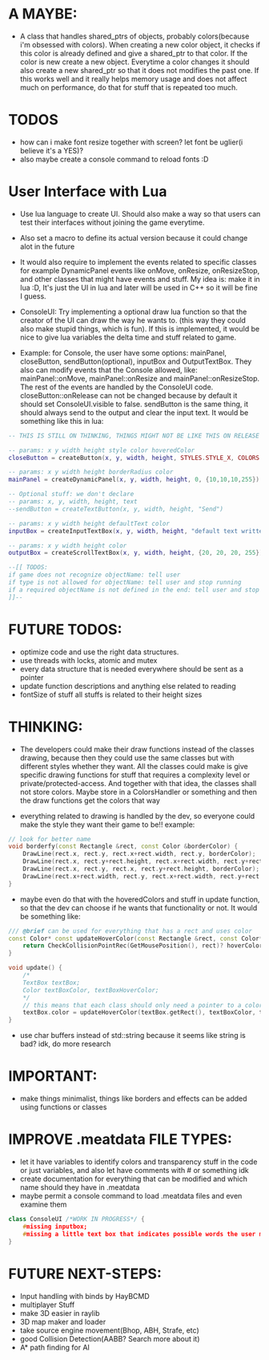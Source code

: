 # A MAYBE:
- A class that handles shared_ptrs of objects, probably colors(because i'm obsessed with colors). When creating a new color object, it checks if this color is already defined and give a shared_ptr to that color. If the color is new create a new object. Everytime a color changes it should also create a new shared_ptr so that it does not modifies the past one. If this works well and it really helps memory usage and does not affect much on performance, do that for stuff that is repeated too much. 

# TODOS
- how can i make font resize together with screen? let font be uglier(i believe it's a YES)?
- also maybe create a console command to reload fonts :D

# User Interface with Lua
- Use lua language to create UI. Should also make a way so that users can test their interfaces without joining the game everytime.
- Also set a macro to define its actual version because it could change alot in the future

- It would also require to implement the events related to specific classes for example DynamicPanel events like onMove, onResize, onResizeStop, and other classes that might have events and stuff. My idea is: make it in lua :D, It's just the UI in lua and later will be used in C++ so it will be fine I guess.

- ConsoleUI: Try implementing a optional draw lua function so that the creator of the UI can draw the way he wants to. (this way they could also make stupid things, which is fun). If this is implemented, it would be nice to give lua variables the delta time and stuff related to game.

- Example: for Console, the user have some options: mainPanel, closeButton, sendButton(optional), inputBox and OutputTextBox. They also can modify events that the Console allowed, like: mainPanel::onMove, mainPanel::onResize and mainPanel::onResizeStop. The rest of the events are handled by the ConsoleUI code. closeButton::onRelease can not be changed because by default it should set ConsoleUI.visible to false. sendButton is the same thing, it should always send to the output and clear the input text. It would be something like this in lua:
```lua
-- THIS IS STILL ON THINKING, THINGS MIGHT NOT BE LIKE THIS ON RELEASE OF THE FIRST VERSION

-- params: x y width height style color hoveredColor
closeButton = createButton(x, y, width, height, STYLES.STYLE_X, COLORS.LIGHTGRAY, COLORS.WHITE)

-- params: x y width height borderRadius color
mainPanel = createDynamicPanel(x, y, width, height, 0, {10,10,10,255})

-- Optional stuff: we don't declare
-- params: x, y, width, height, text
--sendButton = createTextButton(x, y, width, height, "Send")

-- params: x y width height defaultText color
inputBox = createInputTextBox(x, y, width, height, "default text written in input box", {20,20,20,255})

-- params: x y width height color
outputBox = createScrollTextBox(x, y, width, height, {20, 20, 20, 255})

--[[ TODOS:
if game does not recognize objectName: tell user
if type is not allowed for objectName: tell user and stop running
if a required objectName is not defined in the end: tell user and stop running
]]--
```

# FUTURE TODOS:
- optimize code and use the right data structures.
- use threads with locks, atomic and mutex
- every data structure that is needed everywhere should be sent as a pointer
- update function descriptions and anything else related to reading
- fontSize of stuff all stuffs is related to their height sizes

# THINKING:
- The developers could make their draw functions instead of the classes drawing, because then they could use the same classes but with different styles whether they want. All the classes could make is give specific drawing functions for stuff that requires a complexity level or private/protected-access. And together with that idea, the classes shall not store colors. Maybe store in a ColorsHandler or something and then the draw functions get the colors that way

- everything related to drawing is handled by the dev, so everyone could make the style they want their game to be!!
example:
```cpp
// look for better name
void borderfy(const Rectangle &rect, const Color &borderColor) {
    DrawLine(rect.x, rect.y, rect.x+rect.width, rect.y, borderColor);
    DrawLine(rect.x, rect.y+rect.height, rect.x+rect.width, rect.y+rect.height, borderColor);
    DrawLine(rect.x, rect.y, rect.x, rect.y+rect.height, borderColor);
    DrawLine(rect.x+rect.width, rect.y, rect.x+rect.width, rect.y+rect.height, borderColor);
}
```
- maybe even do that with the hoveredColors and stuff in update function, so that the dev can choose if he wants that functionality or not. It would be something like:
```cpp
/// @brief can be used for everything that has a rect and uses color
const Color* const updateHoverColor(const Rectangle &rect, const Color* const defaultColor, const Color* const hoverColor) {
    return CheckCollisionPointRec(GetMousePosition(), rect)? hoverColor : defaultColor;
}

void update() {
    /*
    TextBox textBox;
    Color textBoxColor, textBoxHoverColor;
    */
    // this means that each class should only need a pointer to a color and then no need to copy colors
    textBox.color = updateHoverColor(textBox.getRect(), textBoxColor, textBoxHoverColor);
}
```

- use char buffers instead of std::string because it seems like string is bad? idk, do more research

# IMPORTANT:
- make things minimalist, things like borders and effects can be added using functions or classes

# IMPROVE .meatdata FILE TYPES:
- let it have variables to identify colors and transparency stuff in the code or just variables, and also let have comments with # or something idk
- create documentation for everything that can be modified and which name should they have in .meatdata
- maybe permit a console command to load .meatdata files and even examine them

```cpp
class ConsoleUI /*WORK IN PROGRESS*/ {
    #missing inputbox;
    #missing a little text box that indicates possible words the user might be looking for(maybe do like ddrace one).
}
```

# FUTURE NEXT-STEPS:
- Input handling with binds by HayBCMD
- multiplayer Stuff
- make 3D easier in raylib
- 3D map maker and loader
- take source engine movement(Bhop, ABH, Strafe, etc)
- good Collision Detection(AABB? Search more about it)
- A* path finding for AI